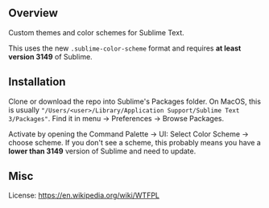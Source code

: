 ## Overview

Custom themes and color schemes for Sublime Text.

This uses the new `.sublime-color-scheme` format and requires **at least version 3149** of Sublime.

## Installation

Clone or download the repo into Sublime's Packages folder. On MacOS, this is usually `"/Users/<user>/Library/Application Support/Sublime Text 3/Packages"`. Find it in menu → Preferences → Browse Packages.

Activate by opening the Command Palette → UI: Select Color Scheme → choose scheme. If you don't see a scheme, this probably means you have a **lower than 3149** version of Sublime and need to update.

## Misc

License: https://en.wikipedia.org/wiki/WTFPL
